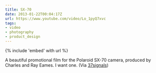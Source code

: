 ```yaml
---
title: SX-70
date: 2013-01-22T00:04:17Z
url: https://www.youtube.com/video/Lo_1pyQ7xvc
tags:
- video
- photography
- product_design
---
```

{% include 'embed' with url %}

A beautiful promotional film for the Polaroid SX-70 camera, produced by Charles and Ray Eames. I want one. (Via [37signals][1])

[1]: https://signalvnoise.com/posts/3402
